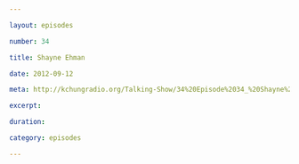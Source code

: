 ```yaml
---

layout: episodes

number: 34

title: Shayne Ehman

date: 2012-09-12

meta: http://kchungradio.org/Talking-Show/34%20Episode%2034_%20Shayne%20Ehman.mp3

excerpt: 

duration: 

category: episodes

---
```


